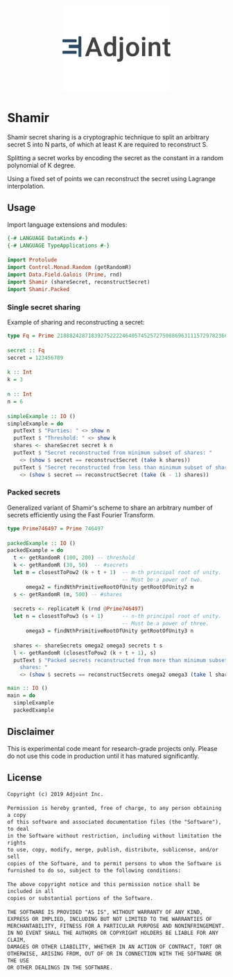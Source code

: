 <p align="center">
<a href="https://www.adjoint.io">
  <img width="250" src="./.assets/adjoint.png" alt="Adjoint Logo" />
</a>
</p>

# Shamir

Shamir secret sharing is a cryptographic technique to split an arbitrary secret S
into N parts, of which at least K are required to reconstruct S.

Splitting a secret works by encoding the secret as the constant in a random
polynomial of K degree.

Using a fixed set of points we can reconstruct the secret using Lagrange
interpolation.

## Usage

Import language extensions and modules:

```haskell
{-# LANGUAGE DataKinds #-}
{-# LANGUAGE TypeApplications #-}

import Protolude
import Control.Monad.Random (getRandomR)
import Data.Field.Galois (Prime, rnd)
import Shamir (shareSecret, reconstructSecret)
import Shamir.Packed
```


### Single secret sharing

Example of sharing and reconstructing a secret:

```haskell
type Fq = Prime 21888242871839275222246405745257275088696311157297823662689037894645226208583

secret :: Fq
secret = 123456789

k :: Int
k = 3

n :: Int
n = 6

simpleExample :: IO ()
simpleExample = do
  putText $ "Parties: " <> show n
  putText $ "Threshold: " <> show k
  shares <- shareSecret secret k n
  putText $ "Secret reconstructed from minimum subset of shares: "
    <> (show $ secret == reconstructSecret (take k shares))
  putText $ "Secret reconstructed from less than minimum subset of shares: "
    <> (show $ secret == reconstructSecret (take (k - 1) shares))
```

### Packed secrets

Generalized variant of Shamir's scheme to share an arbitrary number of secrets
efficiently using the Fast Fourier Transform.

```haskell
type Prime746497 = Prime 746497

packedExample :: IO ()
packedExample = do
  t <- getRandomR (100, 200) -- threshold
  k <- getRandomR (30, 50)  -- #secrets
  let m = closestToPow2 (k + t + 1)  -- m-th principal root of unity.
                                     -- Must be a power of two.
      omega2 = findNthPrimitiveRootOfUnity getRootOfUnity2 m
  s <- getRandomR (m, 500) -- #shares

  secrets <- replicateM k (rnd @Prime746497)
  let n = closestToPow3 (s + 1)      -- n-th principal root of unity.
                                     -- Must be a power of three.
      omega3 = findNthPrimitiveRootOfUnity getRootOfUnity3 n

  shares <- shareSecrets omega2 omega3 secrets t s
  l <- getRandomR (closestToPow2 (k + t + 1), s)
  putText $ "Packed secrets reconstructed from more than minimum subset of
    shares: "
    <> (show $ secrets == reconstructSecrets omega2 omega3 (take l shares) k)
```

```haskell
main :: IO ()
main = do
  simpleExample
  packedExample
```

## Disclaimer

This is experimental code meant for research-grade projects only. Please do not
use this code in production until it has matured significantly.

## License

```
Copyright (c) 2019 Adjoint Inc.

Permission is hereby granted, free of charge, to any person obtaining a copy
of this software and associated documentation files (the "Software"), to deal
in the Software without restriction, including without limitation the rights
to use, copy, modify, merge, publish, distribute, sublicense, and/or sell
copies of the Software, and to permit persons to whom the Software is
furnished to do so, subject to the following conditions:

The above copyright notice and this permission notice shall be included in all
copies or substantial portions of the Software.

THE SOFTWARE IS PROVIDED "AS IS", WITHOUT WARRANTY OF ANY KIND,
EXPRESS OR IMPLIED, INCLUDING BUT NOT LIMITED TO THE WARRANTIES OF
MERCHANTABILITY, FITNESS FOR A PARTICULAR PURPOSE AND NONINFRINGEMENT.
IN NO EVENT SHALL THE AUTHORS OR COPYRIGHT HOLDERS BE LIABLE FOR ANY CLAIM,
DAMAGES OR OTHER LIABILITY, WHETHER IN AN ACTION OF CONTRACT, TORT OR
OTHERWISE, ARISING FROM, OUT OF OR IN CONNECTION WITH THE SOFTWARE OR THE USE
OR OTHER DEALINGS IN THE SOFTWARE.
```
